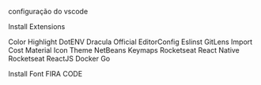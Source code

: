 configuração do vscode

Install Extensions

Color Highlight
DotENV
Dracula Official
EditorConfig
Eslinst
GitLens
Import Cost
Material Icon Theme
NetBeans Keymaps
Rocketseat React Native
Rocketseat ReactJS
Docker
Go

Install Font FIRA CODE 
